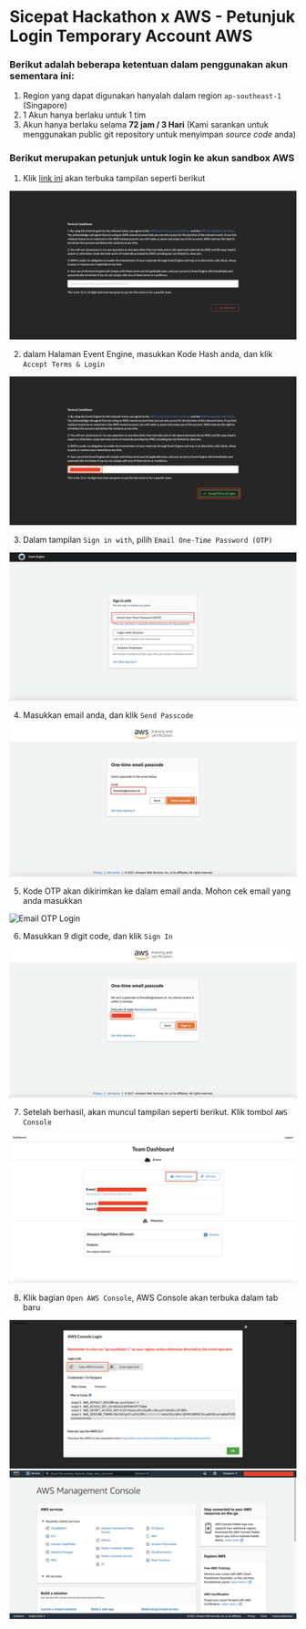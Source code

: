 # Sicepat Hackathon x AWS - Petunjuk Login Temporary Account AWS


### Berikut adalah beberapa ketentuan dalam penggunakan akun sementara ini:
1. Region yang dapat digunakan hanyalah dalam region `ap-southeast-1` (Singapore)
2. 1 Akun hanya berlaku untuk 1 tim
3. Akun hanya berlaku selama **72 jam / 3 Hari** (Kami sarankan untuk menggunakan public git repository untuk menyimpan *source code* anda)

### Berikut merupakan petunjuk untuk login ke akun sandbox AWS
1. Klik [link ini](https://dashboard.eventengine.run/login) akan terbuka tampilan seperti berikut
<img src="img/1.png" alt="Event Engine Login"/>

2. dalam Halaman Event Engine, masukkan Kode Hash anda, dan klik `Accept Terms & Login`
<img src="img/2.png" alt="Event Engine Hash"/>

3. Dalam tampilan `Sign in with`, pilih `Email One-Time Password (OTP)`
<img src="img/3.png" alt="Email OTP Input"/>

4. Masukkan email anda, dan klik `Send Passcode`
<img src="img/4.png" alt="Input Email Image"/>

5. Kode OTP akan dikirimkan ke dalam email anda. Mohon cek email yang anda masukkan
<img src="img/5.png" alt="Email OTP Login"/>

6. Masukkan 9 digit code, dan klik `Sign In`
<img src="img/6.png" alt="Sign In"/>

7. Setelah berhasil, akan muncul tampilan seperti berikut. Klik tombol `AWS Console`
<img src="img/7.png" alt="AWS Console Click"/>

8. Klik bagian `Open AWS Console`, AWS Console akan terbuka dalam tab baru
<img src="img/8-1.png" alt="Open AWS Console"/>

<img src="img/8-2.png" alt="AWS Console"/>